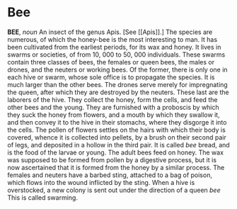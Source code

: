 # Bee

**BEE**, _noun_ An insect of the genus Apis. \[See [[Apis]].\] The species are numerous, of which the honey-bee is the most interesting to man. It has been cultivated from the earliest periods, for its wax and honey. It lives in swarms or societies, of from 10, 000 to 50, 000 individuals. These swarms contain three classes of bees, the females or queen bees, the males or drones, and the neuters or working bees. Of the former, there is only one in each hive or swarm, whose sole office is to propagate the species. It is much larger than the other bees. The drones serve merely for impregnating the queen, after which they are destroyed by the neuters. These last are the laborers of the hive. They collect the honey, form the cells, and feed the other bees and the young. They are furnished with a proboscis by which they suck the honey from flowers, and a mouth by which they swallow it, and then convey it to the hive in their stomachs, where they disgorge it into the cells. The pollen of flowers settles on the hairs with which their body is covered, whence it is collected into pellets, by a brush on their second pair of legs, and deposited in a hollow in the third pair. It is called _bee_ bread, and is the food of the larvae or young. The adult bees feed on honey. The wax was supposed to be formed from pollen by a digestive process, but it is now ascertained that it is formed from the honey by a similar process. The females and neuters have a barbed sting, attached to a bag of poison, which flows into the wound inflicted by the sting. When a hive is overstocked, a new colony is sent out under the direction of a queen _bee_ This is called swarming.